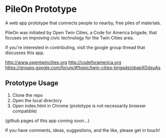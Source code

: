 PileOn Prototype
=================

A web app prototype that connects people to nearby, free piles of materials.

PileOn was initiated by Open Twin Cities, a Code for America brigade, that focuses on improving civic technology for the Twin Cities area.

If you're interested in contributing, visit the google group thread that discusses this app.

http://www.opentwincities.org
http://codeforamerica.org
https://groups.google.com/forum/#!topic/twin-cities-brigade/obapXOdsuAs

Prototype Usage
----------------
1. Clone the repo
2. Open the local directory
3. Open index.html in Chrome (prototype is not necessarily browser compatible)

(github pages of this app coming soon...)

If you have comments, ideas, suggestions, and the like, please get in touch!